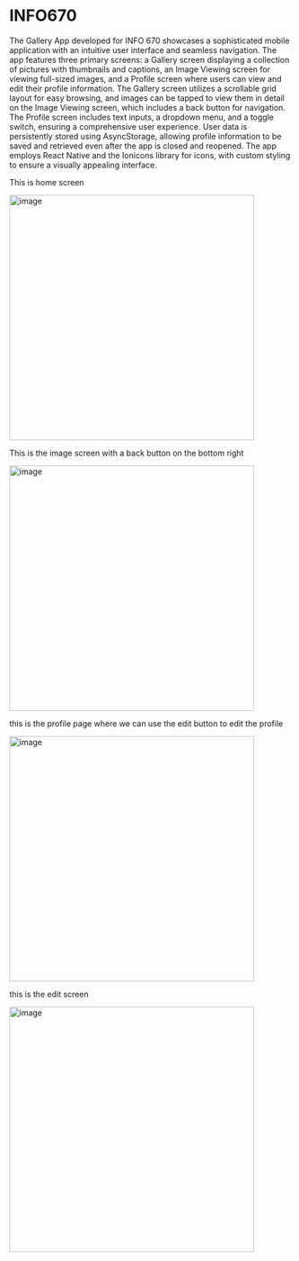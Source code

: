 # INFO670

The Gallery App developed for INFO 670 showcases a sophisticated mobile application with an intuitive user interface and seamless navigation. The app features three primary screens: a Gallery screen displaying a collection of pictures with thumbnails and captions, an Image Viewing screen for viewing full-sized images, and a Profile screen where users can view and edit their profile information. The Gallery screen utilizes a scrollable grid layout for easy browsing, and images can be tapped to view them in detail on the Image Viewing screen, which includes a back button for navigation. The Profile screen includes text inputs, a dropdown menu, and a toggle switch, ensuring a comprehensive user experience. User data is persistently stored using AsyncStorage, allowing profile information to be saved and retrieved even after the app is closed and reopened. The app employs React Native and the Ionicons library for icons, with custom styling to ensure a visually appealing interface. 




This is home screen 



<img width="436" alt="image" src="https://github.com/Shashank1247/INFO670apps/assets/68177728/ca3eb9c1-df7e-410b-afd6-f32edcbc11d7">



This is the image screen with a back button on the bottom right



<img width="436" alt="image" src="https://github.com/Shashank1247/INFO670apps/assets/68177728/b8c1617e-9ea4-4660-8046-3697750e43ee">



this is the profile page where we can use the edit button to edit the profile



<img width="436" alt="image" src="https://github.com/Shashank1247/INFO670apps/assets/68177728/946c519a-056e-488e-9343-198f473bb627">



this is the edit screen 



<img width="436" alt="image" src="https://github.com/Shashank1247/INFO670apps/assets/68177728/a6968f87-4f24-4023-a846-980625bd56ed">
